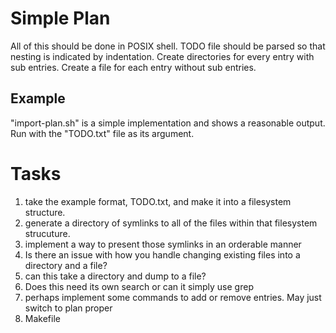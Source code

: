 # Simple Plan
All of this should be done in POSIX shell.
TODO file should be parsed so that nesting is indicated by indentation.
Create directories for every entry with sub entries. Create a file for each entry
without sub entries. 

## Example 
"import-plan.sh" is a simple implementation and shows a 
reasonable output. Run with the "TODO.txt" file as its argument.

# Tasks
1) take the example format, TODO.txt, and make it into a filesystem structure.
2) generate a directory of symlinks to all of the files within that 
   filesystem strucuture.
3) implement a way to present those symlinks in an orderable manner
4) Is there an issue with how you handle changing existing files into a
   directory and a file?
5) can this take a directory and dump to a file?
6) Does this need its own search or can it simply use grep
7) perhaps implement some commands to add or remove entries.
   May just switch to plan proper
8) Makefile

